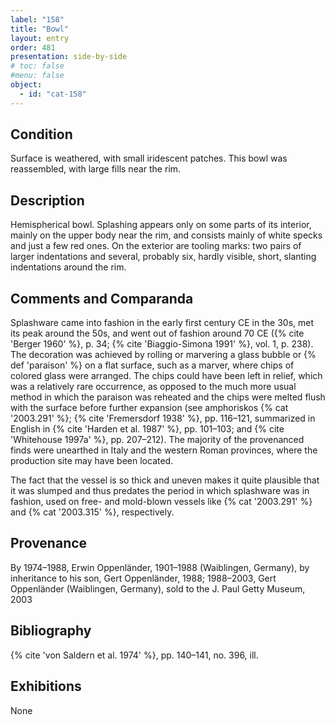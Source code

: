 ```yaml
---
label: "158"
title: "Bowl"
layout: entry
order: 481
presentation: side-by-side
# toc: false
#menu: false 
object:
  - id: "cat-158"
---
```


## Condition

Surface is weathered, with small iridescent patches. This bowl was reassembled, with large fills near the rim.

## Description

Hemispherical bowl. Splashing appears only on some parts of its interior, mainly on the upper body near the rim, and consists mainly of white specks and just a few red ones. On the exterior are tooling marks: two pairs of larger indentations and several, probably six, hardly visible, short, slanting indentations around the rim.

## Comments and Comparanda

Splashware came into fashion in the early first century CE in the 30s, met its peak around the 50s, and went out of fashion around 70 CE ({% cite 'Berger 1960' %}, p. 34; {% cite 'Biaggio-Simona 1991' %}, vol. 1, p. 238). The decoration was achieved by rolling or marvering a glass bubble or {% def 'paraison' %} on a flat surface, such as a marver, where chips of colored glass were arranged. The chips could have been left in relief, which was a relatively rare occurrence, as opposed to the much more usual method in which the paraison was reheated and the chips were melted flush with the surface before further expansion (see amphoriskos {% cat '2003.291' %}; {% cite 'Fremersdorf 1938' %}, pp. 116–121, summarized in English in {% cite 'Harden et al. 1987' %}, pp. 101–103; and {% cite 'Whitehouse 1997a' %}, pp. 207–212). The majority of the provenanced finds were unearthed in Italy and the western Roman provinces, where the production site may have been located.

The fact that the vessel is so thick and uneven makes it quite plausible that it was slumped and thus predates the period in which splashware was in fashion, used on free- and mold-blown vessels like {% cat '2003.291' %} and {% cat '2003.315' %}, respectively.

## Provenance

By 1974–1988, Erwin Oppenländer, 1901–1988 (Waiblingen, Germany), by inheritance to his son, Gert Oppenländer, 1988; 1988–2003, Gert Oppenländer (Waiblingen, Germany), sold to the J. Paul Getty Museum, 2003

## Bibliography

{% cite 'von Saldern et al. 1974' %}, pp. 140–141, no. 396, ill.

## Exhibitions

None
